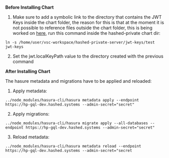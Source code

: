 **Before Installing Chart**

1. Make sure to add a symbolic link to the directory that contains the JWT  Keys inside the chart folder, the reason for this is that at the moment it is not possible to reference files outside the chart folder, this is being worked on [here](https://github.com/helm/helm/pull/8841), run this command inside the hashed-private chart dir:

`ln -s /home/user/vsc-workspace/hashed-private-server/jwt-keys/test jwt-keys`

2. Set the jwt.localKeyPath value to the directory created with the previous command

**After Installing Chart**

The hasure metadata and migrations have to be applied and reloaded:

1. Apply metadata:

`../node_modules/hasura-cli/hasura metadata apply --endpoint https://hp-gql-dev.hashed.systems --admin-secret="secret"`

2. Apply migrations:

`../node_modules/hasura-cli/hasura migrate apply --all-databases --endpoint https://hp-gql-dev.hashed.systems --admin-secret="secret"`

3. Reload metadata:

`../node_modules/hasura-cli/hasura metadata reload --endpoint https://hp-gql-dev.hashed.systems --admin-secret="secret`
